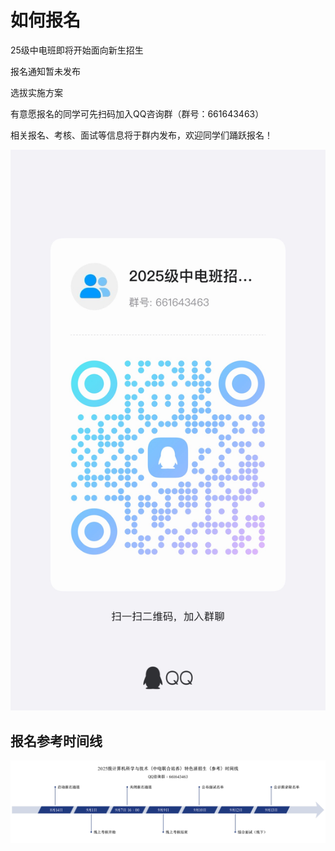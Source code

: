 # 如何报名

25级中电班即将开始面向新生招生

报名通知暂未发布

选拔实施方案

有意愿报名的同学可先扫码加入QQ咨询群（群号：661643463）

相关报名、考核、面试等信息将于群内发布，欢迎同学们踊跃报名！

![招新群二维码](assets/招新群二维码.jpg)

## 报名参考时间线

![参考时间线](assets/参考时间线.png)
